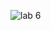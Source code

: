 

![lab 6](https://github.com/alok-gorain/22122007-MDS273L-JAVA/assets/118044876/9aed40ba-c7c3-42f5-ae3a-86d17637cfc5)

